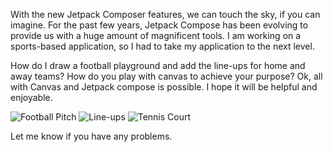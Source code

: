 With the new Jetpack Composer features, we can touch the sky, if you can imagine.
For the past few years, Jetpack Compose has been evolving to provide us with a huge amount of magnificent tools.
I am working on a sports-based application, so I had to take my application to the next level.

How do I draw a football playground and add the line-ups for home and away teams?
How do you play with canvas to achieve your purpose?
Ok, all with Canvas and Jetpack compose is possible.
I hope it will be helpful and enjoyable.


![Football Pitch](https://github.com/MahmoudN288/canvasSamples/assets/52570553/cb808389-1e18-4f92-be1f-40655cf56987)
![Line-ups](https://github.com/MahmoudN288/canvasSamples/assets/52570553/783f55ed-4fc2-4448-80f1-541feeb0e41b)
![Tennis Court](https://github.com/MahmoudN288/canvasSamples/assets/52570553/0695d8a1-553d-4f36-8b1c-dc17f04a6653)

Let me know if you have any problems.

